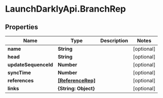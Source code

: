 # LaunchDarklyApi.BranchRep

## Properties

Name | Type | Description | Notes
------------ | ------------- | ------------- | -------------
**name** | **String** |  | [optional] 
**head** | **String** |  | [optional] 
**updateSequenceId** | **Number** |  | [optional] 
**syncTime** | **Number** |  | [optional] 
**references** | [**[ReferenceRep]**](ReferenceRep.md) |  | [optional] 
**links** | **{String: Object}** |  | [optional] 


